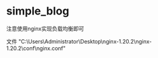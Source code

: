 # simple_blog
注意使用nginx实现负载均衡即可

文件 "C:\Users\Administrator\Desktop\nginx-1.20.2\nginx-1.20.2\conf\nginx.conf"
